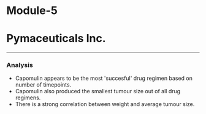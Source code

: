 # Module-5

# Pymaceuticals Inc.
---

### Analysis

- Capomulin appears to be the most 'succesful' drug regimen based on number of timepoints.
- Capomulin also produced the smallest tumour size out of all drug regimens. 
- There is a strong correlation between weight and average tumour size. 
